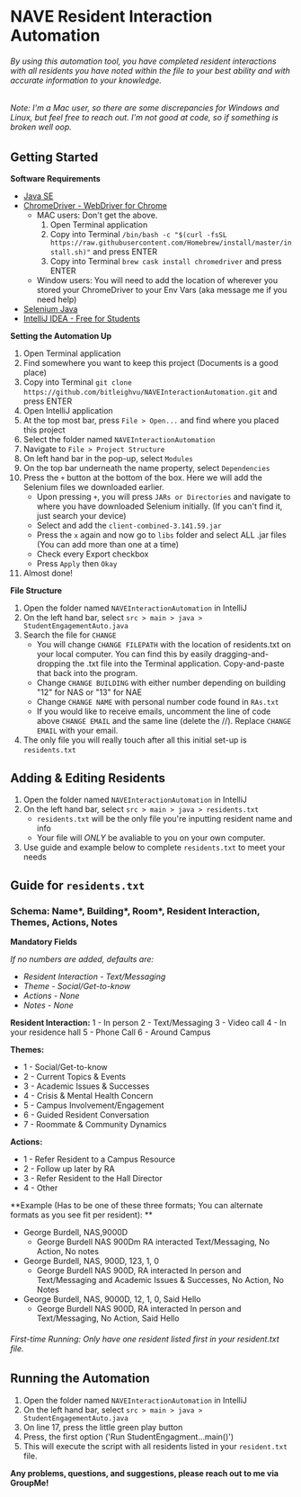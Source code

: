 # NAVE Resident Interaction Automation 
###### By using this automation tool, you have completed resident interactions with all residents you have noted within the file to your best ability and with accurate information to your knowledge. 

###### *Note*: I'm a Mac user, so there are some discrepancies for Windows and Linux, but feel free to reach out. I'm not good at code, so if something is broken well oop. 
## Getting Started 
**Software Requirements**
- [Java SE](https://www.oracle.com/java/technologies/javase/jdk14-archive-downloads.html)
- [ChromeDriver - WebDriver for Chrome](https://chromedriver.chromium.org/)
  - MAC users: Don't get the above. 
    1. Open Terminal application
    2. Copy into Terminal `/bin/bash -c "$(curl -fsSL https://raw.githubusercontent.com/Homebrew/install/master/install.sh)"` and press ENTER
    3. Copy into Terminal `brew cask install chromedriver` and press ENTER
  - Window users: You will need to add the location of wherever you stored your ChromeDriver to your Env Vars (aka message me if you need help)
- [Selenium Java](https://www.selenium.dev/downloads/)
- [IntelliJ IDEA - Free for Students ](https://www.jetbrains.com/idea/download/#section=mac)

**Setting the Automation Up**
1. Open Terminal application
2. Find somewhere you want to keep this project (Documents is a good place)
3. Copy into Terminal `git clone https://github.com/bitleighvu/NAVEInteractionAutomation.git` and press ENTER 
4. Open IntelliJ application
5. At the top most bar, press `File > Open...` and find where you placed this project
6. Select the folder named `NAVEInteractionAutomation`
7. Navigate to `File > Project Structure`
8. On left hand bar in the pop-up, select `Modules`
9. On the top bar underneath the name property, select `Dependencies`
10. Press the `+` button at the bottom of the box. Here we will add the Selenium files we downloaded earlier. 
    - Upon pressing `+`, you will press `JARs or Directories` and navigate to where you have downloaded Selenium initially. (If you can't find it, just search your device)
    - Select and add the `client-combined-3.141.59.jar`
    - Press the `x` again and now go to `libs` folder and select ALL .jar files (You can add more than one at a time)
    - Check every Export checkbox
    - Press `Apply` then `Okay`
11. Almost done! 


**File Structure**
1. Open the folder named `NAVEInteractionAutomation` in IntelliJ
2. On the left hand bar, select `src > main > java > StudentEngagementAuto.java`
3. Search the file for `CHANGE`
      - You will change `CHANGE FILEPATH` with the location of residents.txt on your local computer. You can find this by easily dragging-and-dropping the .txt file into the Terminal application. Copy-and-paste that back into the program.
      - Change `CHANGE BUILDING` with either number depending on building "12" for NAS or "13" for NAE
      - Change `CHANGE NAME` with personal number code found in `RAs.txt`
      - If you would like to receive emails, uncomment the line of code above `CHANGE EMAIL` and the same line (delete the //). Replace `CHANGE EMAIL` with your email.
4. The only file you will really touch after all this initial set-up is `residents.txt`


## Adding & Editing Residents
1. Open the folder named `NAVEInteractionAutomation` in IntelliJ
2. On the left hand bar, select `src > main > java > residents.txt`
    - `residents.txt` will be the only file you're inputting resident name and info
    - Your file will *ONLY* be avaliable to you on your own computer. 
3. Use guide and example below to complete `residents.txt` to meet your needs

## Guide for `residents.txt`
### Schema: Name*, Building*, Room*, Resident Interaction, Themes, Actions, Notes
**Mandatory Fields**

*If no numbers are added, defaults are:*
- *Resident Interaction - Text/Messaging*
- *Theme - Social/Get-to-know*
- *Actions - None*
- *Notes - None*

**Resident Interaction:**
1 - In person
2 - Text/Messaging
3 - Video call
4 - In your residence hall
5 - Phone Call
6 - Around Campus

**Themes:**
- 1 - Social/Get-to-know
- 2 - Current Topics & Events
- 3 - Academic Issues & Successes
- 4 - Crisis & Mental Health Concern
- 5 - Campus Involvement/Engagement
- 6 - Guided Resident Conversation
- 7 - Roommate & Community Dynamics

**Actions:**
- 1 - Refer Resident to a Campus Resource
- 2 - Follow up later by RA
- 3 - Refer Resident to the Hall Director
- 4 - Other

**Example (Has to be one of these three formats; You can alternate formats as you see fit per resident): **
- George Burdell, NAS,9000D
  - George Burdell NAS 900Dm RA interacted Text/Messaging, No Action, No notes
- George Burdell, NAS, 900D, 123, 1, 0
  - George Burdell NAS 900D, RA interacted In person and Text/Messaging and Academic Issues & Successes, No Action, No Notes
- George Burdell, NAS, 9000D, 12, 1, 0, Said Hello
  - George Burdell NAS 900D, RA interacted In person and Text/Messaging, No Action, Said Hello

###### First-time Running: Only have one resident listed first in your resident.txt file.
## Running the Automation
1. Open the folder named `NAVEInteractionAutomation` in IntelliJ
2. On the left hand bar, select `src > main > java > StudentEngagementAuto.java`
3. On line 17, press the little green play button 
4. Press, the first option ('Run StudentEngagment...main()')
5. This will execute the script with all residents listed in your `resident.txt` file.

**Any problems, questions, and suggestions, please reach out to me via GroupMe!**
